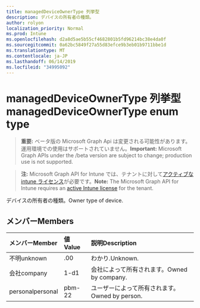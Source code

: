 ```yaml
---
title: managedDeviceOwnerType 列挙型
description: デバイスの所有者の種類。
author: rolyon
localization_priority: Normal
ms.prod: Intune
ms.openlocfilehash: d2a8d5ae5b55cf4682801b5fd96214bc38e4da0f
ms.sourcegitcommit: 0a62bc5849f27a55d83efce9b3eb01b9711bbe1d
ms.translationtype: MT
ms.contentlocale: ja-JP
ms.lasthandoff: 06/14/2019
ms.locfileid: "34995092"
---
```

# <a name="manageddeviceownertype-enum-type"></a><span data-ttu-id="3cf04-103">managedDeviceOwnerType 列挙型</span><span class="sxs-lookup"><span data-stu-id="3cf04-103">managedDeviceOwnerType enum type</span></span>

> <span data-ttu-id="3cf04-104">**重要:** ベータ版の Microsoft Graph Api は変更される可能性があります。運用環境での使用はサポートされていません。</span><span class="sxs-lookup"><span data-stu-id="3cf04-104">**Important:** Microsoft Graph APIs under the /beta version are subject to change; production use is not supported.</span></span>

> <span data-ttu-id="3cf04-105">**注:** Microsoft Graph API for Intune では、テナントに対して[アクティブな intune ライセンス](https://go.microsoft.com/fwlink/?linkid=839381)が必要です。</span><span class="sxs-lookup"><span data-stu-id="3cf04-105">**Note:** The Microsoft Graph API for Intune requires an [active Intune license](https://go.microsoft.com/fwlink/?linkid=839381) for the tenant.</span></span>

<span data-ttu-id="3cf04-106">デバイスの所有者の種類。</span><span class="sxs-lookup"><span data-stu-id="3cf04-106">Owner type of device.</span></span>

## <a name="members"></a><span data-ttu-id="3cf04-107">メンバー</span><span class="sxs-lookup"><span data-stu-id="3cf04-107">Members</span></span>
|<span data-ttu-id="3cf04-108">メンバー</span><span class="sxs-lookup"><span data-stu-id="3cf04-108">Member</span></span>|<span data-ttu-id="3cf04-109">値</span><span class="sxs-lookup"><span data-stu-id="3cf04-109">Value</span></span>|<span data-ttu-id="3cf04-110">説明</span><span class="sxs-lookup"><span data-stu-id="3cf04-110">Description</span></span>|
|:---|:---|:---|
|<span data-ttu-id="3cf04-111">不明</span><span class="sxs-lookup"><span data-stu-id="3cf04-111">unknown</span></span>|<span data-ttu-id="3cf04-112">.0</span><span class="sxs-lookup"><span data-stu-id="3cf04-112">0</span></span>|<span data-ttu-id="3cf04-113">わかり.</span><span class="sxs-lookup"><span data-stu-id="3cf04-113">Unknown.</span></span>|
|<span data-ttu-id="3cf04-114">会社</span><span class="sxs-lookup"><span data-stu-id="3cf04-114">company</span></span>|<span data-ttu-id="3cf04-115">1-d</span><span class="sxs-lookup"><span data-stu-id="3cf04-115">1</span></span>|<span data-ttu-id="3cf04-116">会社によって所有されます。</span><span class="sxs-lookup"><span data-stu-id="3cf04-116">Owned by company.</span></span>|
|<span data-ttu-id="3cf04-117">personal</span><span class="sxs-lookup"><span data-stu-id="3cf04-117">personal</span></span>|<span data-ttu-id="3cf04-118">pbm-2</span><span class="sxs-lookup"><span data-stu-id="3cf04-118">2</span></span>|<span data-ttu-id="3cf04-119">ユーザーによって所有されます。</span><span class="sxs-lookup"><span data-stu-id="3cf04-119">Owned by person.</span></span>|





